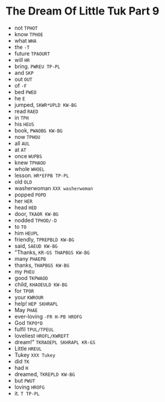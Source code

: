 # The Dream Of Little Tuk Part 9

* not `TPHOT`
* know `TPHOE`
* what `WHA`
* the `-T`
* future `TPAOURT`
* will `HR`
* bring. `PWREU TP-PL`
* and `SKP`
* out `OUT`
* of `-F`
* bed `PWED`
* he `E`
* jumped, `SKWR*UPLD KW-BG`
* read `RAED`
* in `TPH`
* his `HEUS`
* book, `PWAOBG KW-BG`
* now `TPHOU`
* all `AUL`
* at `AT`
* once `WUPBS`
* knew `TPHAOU`
* whole `WHOEL`
* lesson. `HR*EFPB TP-PL`
* old `OLD`
* washerwoman `XXX washerwoman`
* popped `POPD`
* her `HER`
* head `HED`
* door, `TKAOR KW-BG`
* nodded `TPHOD/-D`
* to `TO`
* him `HEUPL`
* friendly, `TPREPBLD KW-BG`
* said, `SAEUD KW-BG`
* "Thanks, `KR-GS THAPBGS KW-BG`
* many `PHAEPB`
* thanks, `THAPBGS KW-BG`
* my `PHEU`
* good `TKPWAOD`
* child, `KHAOEULD KW-BG`
* for `TPOR`
* your `KWROUR`
* help! `HEP SKHRAPL`
* May `PHAE`
* ever-loving `-FR H-PB HROFG`
* God `TKPO*D`
* fulfil `TPUL/TPEUL`
* loveliest `HROFL/KWREFT`
* dream!" `TKRAOEPL SKHRAPL KR-GS`
* Little `HREUL`
* Tukey `XXX Tukey`
* did `TK`
* had `H`
* dreamed, `TKREPLD KW-BG`
* but `PWUT`
* loving `HROFG`
* it. `T TP-PL`
